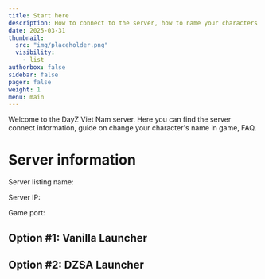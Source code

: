 ```yaml
---
title: Start here
description: How to connect to the server, how to name your characters.
date: 2025-03-31
thumbnail:
  src: "img/placeholder.png"
  visibility:
    - list
authorbox: false
sidebar: false
pager: false
weight: 1
menu: main
---
```


Welcome to the DayZ Viet Nam server. Here you can find the server connect information, guide on change your character's name in game, FAQ.

<!--more-->

# Server information

Server listing name:

Server IP: 

Game port:


## Option #1: Vanilla Launcher

## Option #2: DZSA Launcher